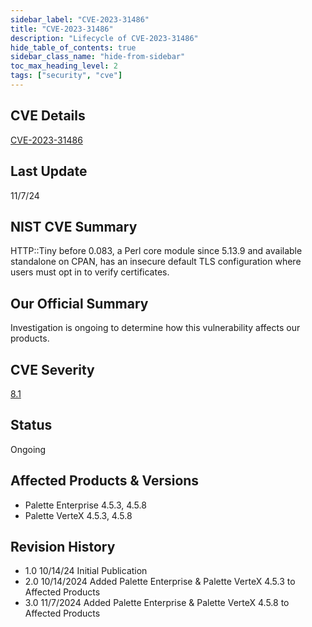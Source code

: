 ```yaml
---
sidebar_label: "CVE-2023-31486"
title: "CVE-2023-31486"
description: "Lifecycle of CVE-2023-31486"
hide_table_of_contents: true
sidebar_class_name: "hide-from-sidebar"
toc_max_heading_level: 2
tags: ["security", "cve"]
---
```


## CVE Details

[CVE-2023-31486](https://nvd.nist.gov/vuln/detail/CVE-2023-31486)

## Last Update

11/7/24

## NIST CVE Summary

HTTP::Tiny before 0.083, a Perl core module since 5.13.9 and available standalone on CPAN, has an insecure default TLS
configuration where users must opt in to verify certificates.

## Our Official Summary

Investigation is ongoing to determine how this vulnerability affects our products.

## CVE Severity

[8.1](https://nvd.nist.gov/vuln/detail/CVE-2023-31486)

## Status

Ongoing

## Affected Products & Versions

- Palette Enterprise 4.5.3, 4.5.8
- Palette VerteX 4.5.3, 4.5.8

## Revision History

- 1.0 10/14/24 Initial Publication
- 2.0 10/14/2024 Added Palette Enterprise & Palette VerteX 4.5.3 to Affected Products
- 3.0 11/7/2024 Added Palette Enterprise & Palette VerteX 4.5.8 to Affected Products
